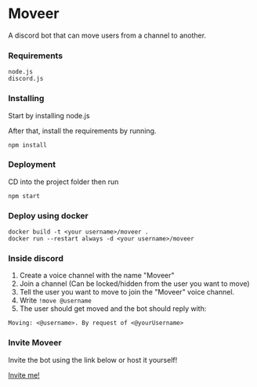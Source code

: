 # Moveer

A discord bot that can move users from a channel to another.

### Requirements

```
node.js
discord.js
```

### Installing

Start by installing node.js

After that, install the requirements by running.

```
npm install
```

### Deployment

CD into the project folder then run

```
npm start
```
### Deploy using docker


```
docker build -t <your username>/moveer .
docker run --restart always -d <your username>/moveer
```


### Inside discord

1. Create a voice channel with the name "Moveer"
2. Join a channel (Can be locked/hidden from the user you want to move)
3. Tell the user you want to move to join the "Moveer" voice channel.
4. Write ```!move @username```
5. The user should get moved and the bot should reply with: 

```Moving: <@username>. By request of <@yourUsername>```


### Invite Moveer

Invite the bot using the link below or host it yourself!

[Invite me!](https://discordapp.com/api/oauth2/authorize?client_id=400724460203802624&permissions=8&scope=bot)

